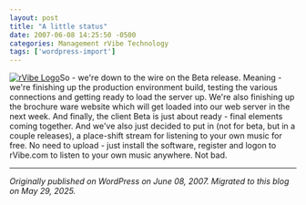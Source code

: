 ```yaml
---
layout: post
title: "A little status"
date: 2007-06-08 14:25:50 -0500
categories: Management rVibe Technology
tags: ['wordpress-import']
---
```


[![rVibe Logo](http://meansofproduction.wordpress.com/wp-content/uploads/2007/02/rvibelogo.thumbnail.jpeg)](http://meansofproduction.wordpress.com/wp-content/uploads/2007/02/rvibelogo.jpeg "rVibe Logo")So - we're down to the wire on the Beta release. Meaning - we're finishing up the production environment build, testing the various connections and getting ready to load the server up. We're also finishing up the brochure ware website which will get loaded into our web server in the next week. And finally, the client Beta is just about ready - final elements coming together. And we've also just decided to put in (not for beta, but in a couple releases), a place-shift stream for listening to your own music for free. No need to upload - just install the software, register and logon to rVibe.com to listen to your own music anywhere. Not bad.

---

*Originally published on WordPress on June 08, 2007. Migrated to this blog on May 29, 2025.*
